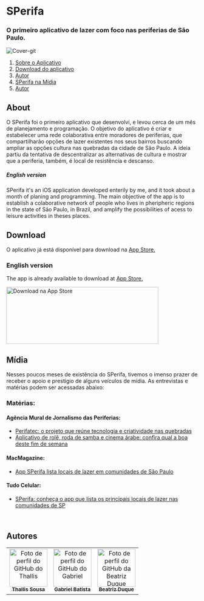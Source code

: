 # SPerifa
### O primeiro aplicativo de lazer com foco nas periferias de São Paulo. 

![Cover-git](https://github.com/thallissousa/SPerifa/blob/gitFiles/perifaAPP/sperifa_header.png)

1. [Sobre o Aplicativo](#About)
2. [Download do aplicativo](#Download)
3. [Autor](#Autor)
3. [SPerifa na Mídia](#Mídia)
4. [Autor](#Autor)

## About
O SPerifa foi o primeiro aplicativo que desenvolvi, e levou cerca de um mês de planejamento e programação.
O objetivo do aplicativo é criar e estabelecer uma rede colaborativa entre moradores de periferias, que compartilharão opções de lazer existentes nos seus bairros buscando ampliar as opções cultura nas quebradas da cidade de São Paulo. 
A ideia partiu da tentativa de descentralizar as alternativas de cultura e mostrar que a periferia, também, é local de resistência e descanso.

##### English version
SPerifa it's an iOS application developed enterily by me, and it took about a month of planing and programming.
The main objective of the app is to establish a colaborative network of people who lives in pheripheric regions in the state of São Paulo, in Brazil, and amplify the possibilities of acess to leisure activities in theses places.

## Download
O aplicativo já está disponível para download na <a href="https://apps.apple.com/br/app/sperifa/id1579177301?l=en"> App Store. </a>
  
  ### English version
  The app is already available to download at <a href="https://apps.apple.com/br/app/sperifa/id1579177301?l=en"> App Store. </a>

<a href="https://apps.apple.com/br/app/sperifa/id1579177301?l=en" target="_blank"><img src="https://www.freepnglogos.com/uploads/app-store-logo-png/download-on-the-app-store-logo-png-23.png" 
alt="Download na App Store" width="400" height="150"/></a>

## Mídia
Nesses poucos meses de existência do SPerifa, tivemos o imenso prazer de receber o apoio e prestígio de alguns veículos de mídia. As entrevistas e matérias podem ser acessadas abaixo:

### Matérias:
#### Agência Mural de Jornalismo das Periferias: 
- <a href="https://www.agenciamural.org.br/perifatec-o-projeto-que-reune-tecnologia-e-criatividade-nas-quebradas/"> Perifatec: o projeto que reúne tecnologia e criatividade nas quebradas </a> 
- <a href="https://www.agenciamural.org.br/aplicativo-de-role-roda-de-samba-e-cinema-arabe-confira-qual-a-boa-deste-fim-de-semana/"> Aplicativo de rolê, roda de samba e cinema árabe: confira qual a boa deste fim de semana </a>

#### MacMagazine:
- <a href="https://macmagazine.com.br/post/2021/10/20/app-sperifa-lista-locais-de-lazer-em-comunidades-de-sao-paulo/"> App SPerifa lista locais de lazer em comunidades de São Paulo </a>


#### Tudo Celular:
- <a href="https://www.tudocelular.com/apple/noticias/n181186/app-lista-locais-lazer-comunidades-de-sp.html"> SPerifa: conheça o app que lista os principais locais de lazer nas comunidades de SP </a>

</br>

 ## Autores
 <table>
   <tr>
     <td align="center">
       <a href="https://github.com/thallissousa">
         <img src="https://avatars.githubusercontent.com/u/77726310?v=4" height="auto" width="100" style="corner-radius:50%" alt="Foto de perfil do GitHub do Thallis"/><br>
         <sub>
           <b>Thallis Sousa</b>
         </sub>
       </a>
     </td>
     <td align="center">
       <a href="https://github.com/batistagc">
         <img src="https://avatars.githubusercontent.com/u/51222064?v=4" height="auto" width="100" style="corner-radius:50%" alt="Foto de perfil do GitHub do Gabriel"/><br>
         <sub>
           <b>Gabriel Batista</b>
         </sub>
       </a>
     </td>
     <td align="center">
       <a href="https://github.com/biaduque">
         <img src="https://avatars.githubusercontent.com/u/53840501?v=4" height="auto" width="100" style="corner-radius:50%" alt="Foto de perfil do GitHub da Beatriz Duque"/><br>
         <sub>
           <b>Beatriz Duque</b>
         </sub>
       </a>
     </td>
   </tr>
 </table>
